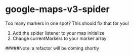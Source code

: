 # google-maps-v3-spider
Too many markers in one spot? This should fix that for you!

1. Add the spider listener to your map initialize
2. Change currentMarkers to your marker array

#####Note: a refactor will be coming shortly

